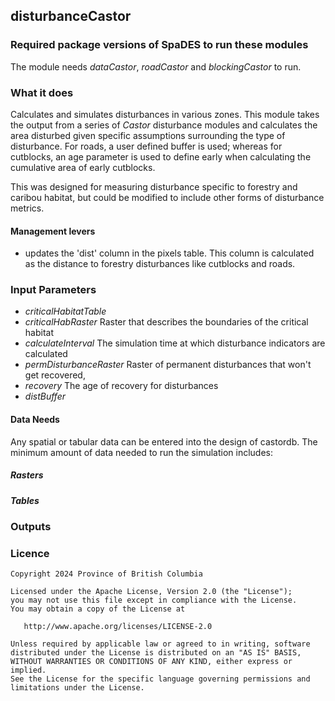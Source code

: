 ## disturbanceCastor

### Required package versions of SpaDES to run these modules
The module needs *dataCastor*, *roadCastor* and *blockingCastor* to run.

### What it does

Calculates and simulates disturbances in various zones. This module takes the output from a series of *Castor* disturbance modules and calculates the area disturbed given specific assumptions surrounding the type of disturbance. For roads, a user defined buffer is used; whereas for cutblocks, an age parameter is used to define early when calculating the cumulative area of early cutblocks.

This was designed for measuring disturbance specific to forestry and caribou habitat, but could be modified to include other forms of disturbance metrics.

#### Management levers

* updates the 'dist' column in the pixels table. This column is calculated as the distance to forestry disturbances like cutblocks and roads.

### Input Parameters

* *criticalHabitatTable*
* *criticalHabRaster* Raster that describes the boundaries of the critical habitat
* *calculateInterval* The simulation time at which disturbance indicators are calculated
* *permDisturbanceRaster* Raster of permanent disturbances that won't get recovered,
* *recovery* The age of recovery for disturbances
* *distBuffer*

#### Data Needs

Any spatial or tabular data can be entered into the design of castordb. The minimum amount of data needed to run the simulation includes:

##### Rasters


##### Tables

### Outputs

### Licence

    Copyright 2024 Province of British Columbia

    Licensed under the Apache License, Version 2.0 (the "License");
    you may not use this file except in compliance with the License.
    You may obtain a copy of the License at

       http://www.apache.org/licenses/LICENSE-2.0

    Unless required by applicable law or agreed to in writing, software
    distributed under the License is distributed on an "AS IS" BASIS,
    WITHOUT WARRANTIES OR CONDITIONS OF ANY KIND, either express or implied.
    See the License for the specific language governing permissions and
    limitations under the License.